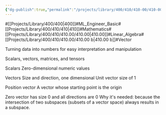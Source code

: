 ```yaml
---
{"dg-publish":true,"permalink":"/projects/library/400/410/410-00/410-00-b/","noteIcon":"0","created":"2024-01-21T17:03:41.979+09:00","updated":"2024-04-10T19:01:40.135+09:00"}
---
```


#[[Projects/Library/400/400\|400]]#ML_Engineer_Basic#[[Projects/Library/400/410/410\|410]]#Mathematics#[[Projects/Library/400/410/410.00/410.00\|410.00]]#Linear_Algebra#[[Projects/Library/400/410/410.00/410.00 b\|410.00 b]]#Vector


Turning data into numbers for easy interpretation and manipulation

Scalars, vectors, matrices, and tensors

Scalars
Zero-dimensional numeric values

Vectors
Size and direction, one dimensional
Unit vector size of 1

Position vector
A vector whose starting point is the origin

Zero vector
has size 0 and all directions are 0
Why it's needed: because the intersection of two subspaces (subsets of a vector space) always results in a subspace.



